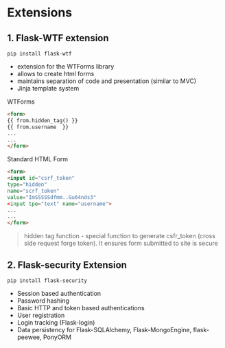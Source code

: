 # Extensions

## 1. Flask-WTF extension

```console
pip install flask-wtf
```
- extension for the WTForms library
- allows to create html forms
- maintains separation of code and presentation (similar to MVC)
- Jinja template system

WTForms

```html
<form>
{{ from.hidden_tag() }}
{{ from.username  }}
...
...
</form>
```

Standard HTML Form

```html
<form>
<input id="csrf_token"
type="hidden"
name="scrf_token"
value="ImSSSSSdfmm..Gu64nds3"
<input tpe="text" name="username">
...
...
</form>
```

> hidden tag function - special function to generate csfr_token (cross side request forge token). 
> It ensures form submitted to site is secure

## 2. Flask-security Extension

```console
pip install flask-security
```

- Session based authentication
- Password hashing
- Basic HTTP and token based authentications
- User registration
- Login tracking (Flask-login)
- Data persistency for Flask-SQLAlchemy, Flask-MongoEngine, flask-peewee, PonyORM

